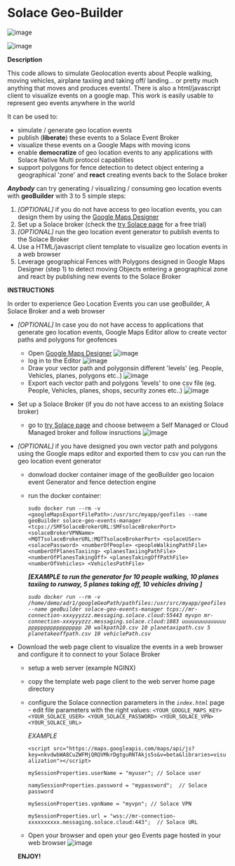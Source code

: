 # Solace Geo-Builder

![image](https://github.com/user-attachments/assets/1550a6f7-ad20-4453-b257-b2b3e6425c8f)

![image](https://github.com/user-attachments/assets/36af231d-2610-451f-8fe7-d8af6e7a2a12)

**Description**

This code allows to simulate Geolocation events about People walking, moving vehicles, airplane taxiing and taking off/ landing... or pretty much anything that moves and produces events!. There is also a html/javascript client to visualize events on a google map. This work is easily usable to represent geo events anywhere in the world

It can be used to: 
* simulate / generate geo location events
* publish (**liberate**) these events to a Solace Event Broker
* visualize these events on a Google Maps with moving icons
* enable **democratize** of geo location events to any applications with Solace Native Multi protocol capabilities 
* support polygons for fence detection to detect object entering a geographical 'zone' and **react** creating events back to the Solace broker


***Anybody*** can try generating / visualizing / consuming geo location events with **geoBuilder** with 3 to 5 simple steps:
1. *[OPTIONAL]* if you do not have access to geo location events, you can design them by using the [Google Maps Designer](https://www.google.com/maps/about/mymaps/)
2. Set up a Solace broker (check the [try Solace page](https://solace.com/try-it-now/) for a free trial)
3. *[OPTIONAL]* run the geo location event generator to publish events to the Solace Broker
4. Use a HTML/javascript client template to visualize geo location events in a web browser
5. Leverage geographical Fences with Polygons designed in Google Maps Designer (step 1) to detect moving Objects entering a geographical zone and react by publishing new events to the Solace Broker

**INSTRUCTIONS**

In order to experience Geo Location Events you can use geoBuilder, A Solace Broker and a web browser
- *[OPTIONAL]* In case you do not have access to applications that generate geo location events, Google Maps Editor allow to create vector paths and polygons for geofences
  - Open [Google Maps Designer](https://www.google.com/maps/about/mymaps/)
  ![image](https://github.com/user-attachments/assets/d7d47e56-5184-4f4b-a86c-dcb8814e8d9a)
  - log in to the Editor
  ![image](https://github.com/user-attachments/assets/507ed8a3-e482-40bd-ae74-2d2ac987a4e2)  
  - Draw your vector path and polygonsin different 'levels' (eg. People, Vehicles, planes, polygons etc..)
  ![image](https://github.com/user-attachments/assets/cf72f3b1-1fbb-449a-a85c-6bf46025235c)
  - Export each vector path and polygons 'levels' to one csv file (eg. People, Vehicles, planes, shops, security zones etc..)
  ![image](https://github.com/user-attachments/assets/be2358d3-5a92-4b53-9d21-a358ec1c0e48)


- Set up a Solace Broker (if you do not have access to an existing Solace broker)
  - go to [try Solace page](https://solace.com/try-it-now/) and choose betweem a Self Managed or Cloud Managed broker and follow insructions
  ![image](https://github.com/user-attachments/assets/9e609873-ced3-4b9a-84f1-d8b89378b0fc)

- *[OPTIONAL]* if you have designed you own vector path and polygons using the Google maps editor and exported them to csv you can run the geo location event generator
  - donwload docker container image of the geoBuilder geo locaion event Generator and fence detection engine
  - run the docker container:
    
      `sudo docker run --rm -v <googleMapsExportFilePath>:/usr/src/myapp/geofiles --name geoBuilder solace-geo-events-manager
       <tcps://SMFSolaceBrokerURL:SMFsolaceBrokerPort> <solaceBrokerVPNName> <MQTTsolaceBrokerURL:MQTTsolaceBrokerPort> <solaceUSer>
       <solacePassword> <numberOfPeople> <peopleWalkingPathFile> <numberOfPlanesTaxiing> <planesTaxiingPathFile> <numberOfPlanesTakingOff>
       <planesTakingOffPathFile> <numberOfVehicles> <VehiclesPathFile>` 

       ***[EXAMPLE to run the generator for 10 people walking, 10 planes taxiing to runway, 5 planes taking off, 10 vehicles driving ]***

       *`sudo docker run --rm -v /home/demo/adr1/googleGeoPath/pathfiles:/usr/src/myapp/geofiles --name geoBuilder solace-geo-events-manager
       tcps://mr-connection-xxxyyyzzz.messaging.solace.cloud:55443 myvpn mr-connection-xxxyyyzzz.messaging.solace.cloud:1883 uuuuuuuuuuuuuu
       ppppppppppppppppp 20 walkpath10.csv 10 planetaxipath.csv 5 planetakeoffpath.csv 10 vehiclePath.csv`*

- Download the web page client to visualize the events in a web browser and configure it to connect to your Solace Broker
  - setup a web server (example NGINX)
  - copy the template web page client to the web server home page directory
  - configure the Solace connection parameters in the *`index.html`* page
      	- edit file parameters with the right values:
   		`<YOUR_GOOGLE_MAPS_KEY> <YOUR_SOLACE_USER> <YOUR_SOLACE_PASSWORD> <YOUR_SOLACE_VPN> <YOUR_SOLACE_URL>`
		

      *EXAMPLE*

       `<script src="https://maps.googleapis.com/maps/api/js?key=nkvdwbWA8CuZWFMjQRQVMkrDgtguRNTAkjs5s&v=beta&libraries=visualization"></script>`
    
    	mySessionProperties.userName = "myuser"; // Solace user

    	namySessionProperties.password = "mypassword";  // Solace password

    	mySessionProperties.vpnName = "myvpn"; // Solace VPN

    	mySessionProperties.url = "wss://mr-connection-xxxxxxxxxx.messaging.solace.cloud:443";  // Solace URL

  - Open your browser and open your geo Events page hosted in your web browser
    ![image](https://github.com/user-attachments/assets/9c75f615-0d19-486d-8cc9-662c09dfe2b0)


  **ENJOY!**
